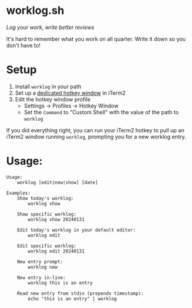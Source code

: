 # worklog.sh

*Log your work, write better reviews*

It's hard to remember what you work on all quarter. Write it down so you don't have to!

# Setup

1. Install `worklog` in your path
2. Set up a [dedicated hotkey window](https://iterm2.com/documentation-hotkey.html) in iTerm2
3. Edit the hotkey window profile
    * Settings -> Profiles -> Hotkey Window
    * Set the `Command` to "Custom Shell" with the value of the path to `worklog`

If you did everything right, you can run your iTerm2 hotkey to pull up an iTerm2 window running `worklog`, prompting you for a new worklog entry.

# Usage:

```
Usage:
    worklog [edit|new|show] [date]

Examples:
    Show today's worklog:
        worklog show

    Show specific worklog:
        worklog show 20240131

    Edit today's worklog in your default editor:
        worklog edit

    Edit specific worklog:
        worklog edit 20240131

    New entry prompt:
        worklog new

    New entry in-line:
        worklog this is an entry

    Read new entry from stdin (prepends timestamp):
        echo "this is an entry" | worklog
```
